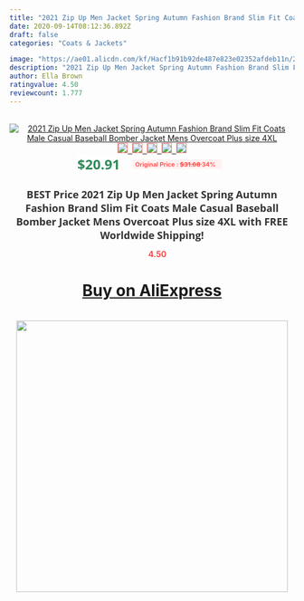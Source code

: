 ```yaml
---
title: "2021 Zip Up Men Jacket Spring Autumn Fashion Brand Slim Fit Coats Male Casual Baseball Bomber Jacket Mens Overcoat Plus size 4XL"
date: 2020-09-14T08:12:36.892Z
draft: false
categories: "Coats & Jackets"

image: "https://ae01.alicdn.com/kf/Hacf1b91b92de487e823e02352afdeb11n/2021-Zip-Up-Men-Jacket-Spring-Autumn-Fashion-Brand-Slim-Fit-Coats-Male-Casual-Baseball-Bomber.jpg"
description: "2021 Zip Up Men Jacket Spring Autumn Fashion Brand Slim Fit Coats Male Casual Baseball Bomber Jacket Mens Overcoat Plus size 4XL"
author: Ella Brown
ratingvalue: 4.50
reviewcount: 1.777
---
```

<br>
<div style="text-align: center;">
<a href="https://s.click.aliexpress.com/e/_9glX6V" target="_blank" rel="nofollow noopener noreferrer"><img alt="2021 Zip Up Men Jacket Spring Autumn Fashion Brand Slim Fit Coats Male Casual Baseball Bomber Jacket Mens Overcoat Plus size 4XL" class="magnifier-image" src="https://ae01.alicdn.com/kf/Hacf1b91b92de487e823e02352afdeb11n/2021-Zip-Up-Men-Jacket-Spring-Autumn-Fashion-Brand-Slim-Fit-Coats-Male-Casual-Baseball-Bomber.jpg_640x640.jpg">
<br>
<img style="border:1px solid salmon" src="https://ae01.alicdn.com/kf/Hacf1b91b92de487e823e02352afdeb11n/2021-Zip-Up-Men-Jacket-Spring-Autumn-Fashion-Brand-Slim-Fit-Coats-Male-Casual-Baseball-Bomber.jpg_120x120.jpg">&nbsp;&nbsp;<img style="border:1px solid salmon" src="https://ae01.alicdn.com/kf/Hb14bc808635f4263a28befccafc89b4fm/2021-Zip-Up-Men-Jacket-Spring-Autumn-Fashion-Brand-Slim-Fit-Coats-Male-Casual-Baseball-Bomber.jpg_120x120.jpg">&nbsp;&nbsp;<img style="border:1px solid salmon" src="https://ae01.alicdn.com/kf/H5089f2729862456a8f8ebc42826a83d0u/2021-Zip-Up-Men-Jacket-Spring-Autumn-Fashion-Brand-Slim-Fit-Coats-Male-Casual-Baseball-Bomber.jpg_120x120.jpg">&nbsp;&nbsp;<img style="border:1px solid salmon" src="https://ae01.alicdn.com/kf/H9002d29fddbb4bd19ba78d5d0fd3dd01D/2021-Zip-Up-Men-Jacket-Spring-Autumn-Fashion-Brand-Slim-Fit-Coats-Male-Casual-Baseball-Bomber.jpg_120x120.jpg">&nbsp;&nbsp;<img style="border:1px solid salmon" src="https://ae01.alicdn.com/kf/H7f6535d44a3b46b8a162bcaaec282a8do/2021-Zip-Up-Men-Jacket-Spring-Autumn-Fashion-Brand-Slim-Fit-Coats-Male-Casual-Baseball-Bomber.jpg_120x120.jpg"></a></div><br0>
<div style="text-align: center;"><span style="background-color: white; border: 0px; box-sizing: border-box; color: seagreen; display: inline-block; font-family: &quot;open sans&quot; , &quot;arial&quot; , &quot;helvetica&quot; , sans-serif , &quot;heiti&quot;; font-size: 24px; font-stretch: inherit; font-weight: 700; line-height: inherit; margin: 0px 10px 0px 0px; padding: 0px; vertical-align: middle;">$20.91 </span>
<span style="background: rgb(255 , 241 , 241); border-radius: 3px; border: 0px; box-sizing: border-box; color: #ff4747; display: inline-block; font-family: inherit; font-size: 12px; font-stretch: inherit; font-style: inherit; font-variant: inherit; font-weight: 600; line-height: inherit; margin: 0px; padding: 2px 5px; transform: scale(0.9); vertical-align: middle;">Original Price : <b style="text-decoration: line-through;">$31.68 </b> 34%&nbsp;&nbsp;</span></div>
<h1 style="color: #333333; display: inline-block; font-family: &quot;open sans&quot; , &quot;arial&quot; , &quot;helvetica&quot; , sans-serif , &quot;heiti&quot;; font-size: 18px; font-stretch: inherit; font-weight: 700; text-align: center;">BEST Price 2021 Zip Up Men Jacket Spring Autumn Fashion Brand Slim Fit Coats Male Casual Baseball Bomber Jacket Mens Overcoat Plus size 4XL with FREE Worldwide Shipping!</h1>
<div style="color: #ff4747; text-align: center;">
<img src="https://4.bp.blogspot.com/-M0ZcTcb-5uY/XleCXlxnR4I/AAAAAAAAAEc/OrjgMkXV1oMQFaCRZj5HQwOCBcu3w1FegCPcBGAYYCw/s1600/star.png" style="height: 15px;">&nbsp;<b>4.50</b></div>
<div class="button_cont" align="center"><a class="buynow_a" href="https://s.click.aliexpress.com/e/_9glX6V" target="_blank" rel="nofollow noopener noreferrer"><H1>Buy on AliExpress</H1></a></div><br>
<div class="separator" style="clear: both; text-align: center;">
<img src="https://lh3.googleusercontent.com/-pTy5HemUv9M/XlePHvY0dAI/AAAAAAAAAE4/0nX5iRUoIWY8eMW9Dpxeirr157OZliDIgCLcBGAsYHQ/s1600/badge.gif" width="480">
</div>
